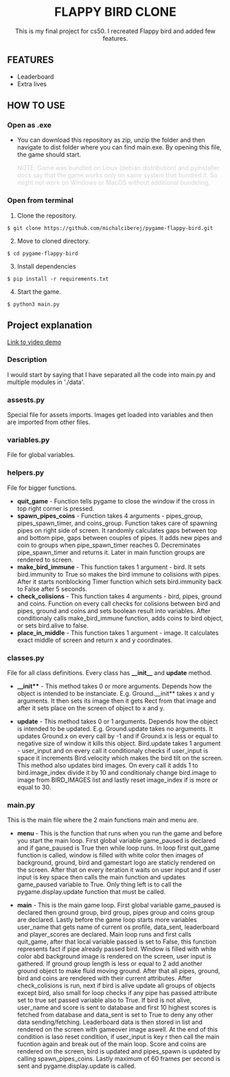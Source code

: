 <h1 style="text-align:center">FLAPPY BIRD CLONE</h1>

<p style="text-align:center">This is my final project for cs50. I recreated Flappy bird and added few features.</p>

## FEATURES

- Leaderboard
- Extra lives

## HOW TO USE

### Open as .exe

- You can download this repository as zip, unzip the folder and then navigate to dist folder where you can find main.exe. By opening this file, the game should start.

  <p style="color:lightgray">NOTE: Game was bundled on Linux (debian distribution) and pyinstaller docs say that the game works only on same system that bundled it. So might not work on Windows or MacOS without additional bundeling.</p>

### Open from terminal

1. Clone the repository.

```
$ git clone https://github.com/michalciberej/pygame-flappy-bird.git
```

2. Move to cloned directory.

```
$ cd pygame-flappy-bird
```

3. Install dependencies

```
$ pip install -r requirements.txt
```

4. Start the game.

```
$ python3 main.py
```

## Project explanation

[Link to video demo](www.youtube.com)

### Description

I would start by saying that I have separated all the code into main.py and multiple modules in './data'.

### assests.py

Special file for assets imports. Images get loaded into variables and then are imported from other files.

### variables.py

File for global variables.

### helpers.py

File for bigger functions.

- <b>quit_game</b> - Function tells pygame to close the window if the cross in top right corner is pressed.
- <b>spawn_pipes_coins</b> - Function takes 4 arguments - pipes_group, pipes_spawn_timer, and coins_group. Function takes care of spawning pipes on right side of screen. It randomly calculates gaps between top and bottom pipe, gaps between couples of pipes. It adds new pipes and coin to groups when pipe_spawn_timer reaches 0. Decreminates pipe_spawn_timer and returns it. Later in main function groups are rendered to screen.
- <b>make_bird_immune</b> - This function takes 1 argument - bird. It sets bird.immunity to True so makes the bird immune to colisions with pipes. After it starts nonblocking Timer function which sets bird.immunity back to False after 5 seconds.
- <b>check_colisions</b> - This function takes 4 arguments - bird, pipes, ground and coins. Function on every call checks for colisions between bird and pipes, ground and coins and sets boolean result into variables. After conditionaly calls make_bird_immune function, adds coins to bird object, or sets bird.alive to false.
- <b>place_in_middle</b> - This function takes 1 argument - image. It calculates exact middle of screen and return x and y coordinates.

### classes.py

File for all class definitions. Every class has <b>\_\_init\_\_</b> and <b>update</b> method.

- <b>\_\_init**</b> - This method takes 0 or more arguments. Depends how the object is intended to be instanciate. E.g. Ground.\_\_init** takes x and y arguments. It then sets its image then it gets Rect from that image and after it sets place on the screen of object to x and y.

- <b>update</b> - This method takes 0 or 1 arguments. Depends how the object is intended to be updated. E.g. Ground.update takes no arguments. It updates Ground.x on every call by -1 and if Ground.x is less or equal to negative size of window it kills this object. Bird.update takes 1 argument - user_input and on every call it conditionaly checks if user_input is space it increments Bird.velocity which makes the bird tilt on the screen. This method also updates bird images. On every call it adds 1 to bird.image_index divide it by 10 and conditionaly change bird.image to image from BIRD_IMAGES list and lastly reset image_index if is more or equal to 30.

### main.py

This is the main file where the 2 main functions main and menu are.

- <b>menu</b> - This is the function that runs when you run the game and before you start the main loop. First global variable game_paused is declared and if gane_paused is True then while loop runs. In loop first quit_game function is called, window is filled with white color then images of background, ground, bird and gamestart logo are staticly rendered on the screen. After that on every iteration it waits on user input and if user input is key space then calls the main function and updates game_paused variable to True. Only thing left is to call the pygame.display.update function that must be called.

- <b>main</b> - This is the main game loop. First global variable game_paused is declared then ground group, bird group, pipes group and coins group are declared. Lastly before the game loop starts more variables user_name that gets name of current os profile, data_sent, leaderboard and player_scores are declared. Main loop runs and first calls quit_game, after that local variable passed is set to False, this function represents fact if pipe already passed bird. Window is filled with white color abd background image is rendered on the screen, user input is gathered. If ground group length is less or equal to 2 add another ground object to make fluid moving ground. After that all pipes, ground, bird and coins are rendered with their current attributes. After check_colisions is run, next if bird is alive update all groups of objects except bird, also small for loop checks if any pipe has passed attribute set to true set passed variable also to True. If bird is not alive, user_name and score is sent to database and first 10 highest scores is fetched from database and data_sent is set to True to deny any other data sending/fetching. Leaderboard data is then stored in list and rendered on the screen with gameover image aswell. At the end of this condition is laso reset condition, if user_input is key r then call the main fucntion again and break out of the main loop. Score and coins are rendered on the screen, bird is updated and pipes_spawn is updated by calling spawn_pipes_coins. Lastly maximum of 60 frames per second is sent and pygame.display.update is called.
